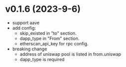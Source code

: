 # v0.1.6 (2023-9-6)

* support aave
* add config: 
  * skip_existed in "to" section.
  * dapp_type in "From" section.
  * etherscan_api_key for rpc config. 
* breaking change
  * address of uniswap pool is listed in from.uniswap
  * dapp_type is required
